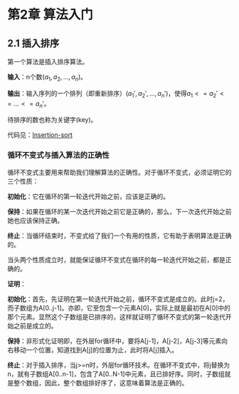 # 第2章 算法入门
## 2.1 插入排序
第一个算法是插入排序算法。

**输入**：n个数($a_1,a_2,...,a_n$)。

**输出**：输入序列的一个排列（即重新排序）($a_1',a_2',...,a_n'$)，使得$a_1<=a_2'<=...<=a_n'$。

待排序的数也称为关键字(key)。

代码见：[Insertion-sort](./Insertion-sort.cpp)

### 循环不变式与插入算法的正确性
循环不变式主要用来帮助我们理解算法的正确性。对于循环不变式，必须证明它的三个性质：

**初始化**：它在循环的第一轮迭代开始之前，应该是正确的。

**保持**：如果在循环的某一次迭代开始之前它是正确的，那么，下一次迭代开始之前她也应该保持正确。

**终止**：当循环结束时，不变式给了我们一个有用的性质，它有助于表明算法是正确的。

当头两个性质成立时，就能保证循环不变式在循环的每一轮迭代开始之前，都是正确的。

**证明**：

**初始化**：首先，先证明在第一轮迭代开始之前，循环不变式是成立的。此时j=2，而子数组为A[0..j-1]。亦即，它至包含一个元素A[0]，实际上就是最初在A[0]中的那个元素。显然这个子数组是已排序的，这样就证明了循环不变式的第一轮迭代开始之前是成立的。

**保持**：非形式化证明即，在外层for循环中，要将A[j-1]，A[j-2]，A[j-3]等元素向右移动一个位置，知道找到A[j]的位置为止，此时将A[j]插入。

**终止**：对于插入排序，当j>=n时，外层for循环技术。在循环不变式中，将j替换为n，就有子数组A[0..n-1]，包含了A[0..N-1]中元素，且已排好序。同时，子数组就是整个数组，因此，整个数组排好序了，这意味着算法是正确的。